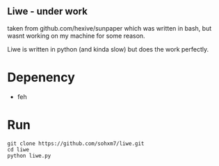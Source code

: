 ## Liwe - under work

taken from github.com/hexive/sunpaper which was written in bash, but wasnt working on my machine for some reason. 

Liwe is written in python (and kinda slow) but does the work perfectly.

# Depenency
+ feh

# Run
```
git clone https://github.com/sohxm7/liwe.git
cd liwe
python liwe.py
```
